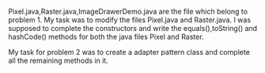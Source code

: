 Pixel.java,Raster.java,ImageDrawerDemo.java are the file which belong to problem 1.
My task was to modify the files Pixel.java and Raster.java.
I was supposed to complete the constructors and write the equals(),toString() and hashCode() methods for both the java files Pixel and Raster.

My task for problem 2 was to create a adapter pattern class and complete all the remaining methods in it. 
